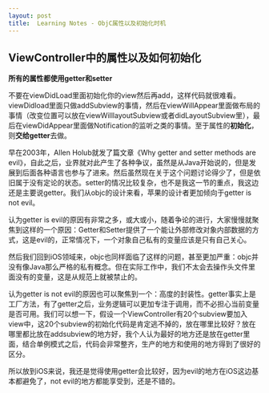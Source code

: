 ```yaml
---
layout: post
title:  Learning Notes - ObjC属性以及初始化时机
---
```

## ViewController中的属性以及如何初始化
**所有的属性都使用getter和setter**

不要在viewDidLoad里面初始化你的view然后再add，这样代码就很难看。viewDidload里面只做addSubview的事情，然后在viewWillAppear里面做布局的事情（改变位置可以放在viewWilllayoutSubview或者didLayoutSubview里），最后在viewDidAppear里面做Notification的监听之类的事情。至于属性的**初始化**，则**交给getter**去做。 


早在2003年，Allen Holub就发了篇文章《Why getter and setter methods are evil》，自此之后，业界就对此产生了各种争议，虽然是从Java开始说的，但是发展到后面各种语言也参与了进来。然后虽然现在关于这个问题讨论得少了，但是依旧属于没有定论的状态。setter的情况比较复杂，也不是我这一节的重点，我这边还是主要说getter。我们从objc的设计来看，苹果的设计者更加倾向于getter is not evil。

认为getter is evil的原因有非常之多，或大或小，随着争论的进行，大家慢慢就聚焦到这样的一个原因：Getter和Setter提供了一个能让外部修改对象内部数据的方式，这是evil的，正常情况下，一个对象自己私有的变量应该是只有自己关心。

然后我们回到iOS领域来，objc也同样面临了这样的问题，甚至更加严重：objc并没有像Java那么严格的私有概念。但在实际工作中，我们不太会去操作头文件里面没有的变量，这是从规范上就被禁止的。

认为getter is not evil的原因也可以聚焦到一个：高度的封装性。getter事实上是工厂方法，有了getter之后，业务逻辑可以更加专注于调用，而不必担心当前变量是否可用。我们可以想一下，假设一个ViewController有20个subview要加入view中，这20个subview的初始化代码是肯定逃不掉的，放在哪里比较好？放在哪里都比放在addsubview的地方好，我个人认为最好的地方还是放在getter里面，结合单例模式之后，代码会非常整齐，生产的地方和使用的地方得到了很好的区分。

所以放到iOS来说，我还是觉得使用getter会比较好，因为evil的地方在iOS这边基本都避免了，not evil的地方都能享受到，还是不错的。

